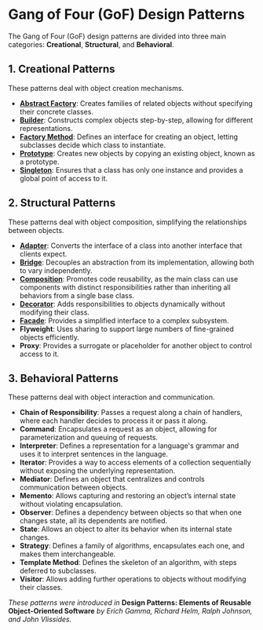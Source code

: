 # Gang of Four (GoF) Design Patterns

The Gang of Four (GoF) design patterns are divided into three main categories: **Creational**, **Structural**, and **Behavioral**.

## 1. Creational Patterns
These patterns deal with object creation mechanisms.

- **[Abstract Factory](abstract_factory.md)**: Creates families of related objects without specifying their concrete classes.
- **[Builder](builder.md)**: Constructs complex objects step-by-step, allowing for different representations.
- **[Factory Method](factory_method.md)**: Defines an interface for creating an object, letting subclasses decide which class to instantiate.
- **[Prototype](prototype.md)**: Creates new objects by copying an existing object, known as a prototype.
- **[Singleton](singleton.md)**: Ensures that a class has only one instance and provides a global point of access to it.

## 2. Structural Patterns
These patterns deal with object composition, simplifying the relationships between objects.

- **[Adapter](adapter.md)**: Converts the interface of a class into another interface that clients expect.
- **[Bridge](bridge.md)**: Decouples an abstraction from its implementation, allowing both to vary independently.
- **[Composition](composition.md)**: Promotes code reusability, as the main class can use components with distinct responsibilities rather than inheriting all behaviors from a single base class.
- **[Decorator](decorator.md)**: Adds responsibilities to objects dynamically without modifying their class.
- **[Facade](facade.md)**: Provides a simplified interface to a complex subsystem.
- **Flyweight**: Uses sharing to support large numbers of fine-grained objects efficiently.
- **Proxy**: Provides a surrogate or placeholder for another object to control access to it.

## 3. Behavioral Patterns
These patterns deal with object interaction and communication.

- **Chain of Responsibility**: Passes a request along a chain of handlers, where each handler decides to process it or pass it along.
- **Command**: Encapsulates a request as an object, allowing for parameterization and queuing of requests.
- **Interpreter**: Defines a representation for a language's grammar and uses it to interpret sentences in the language.
- **Iterator**: Provides a way to access elements of a collection sequentially without exposing the underlying representation.
- **Mediator**: Defines an object that centralizes and controls communication between objects.
- **Memento**: Allows capturing and restoring an object’s internal state without violating encapsulation.
- **Observer**: Defines a dependency between objects so that when one changes state, all its dependents are notified.
- **State**: Allows an object to alter its behavior when its internal state changes.
- **Strategy**: Defines a family of algorithms, encapsulates each one, and makes them interchangeable.
- **Template Method**: Defines the skeleton of an algorithm, with steps deferred to subclasses.
- **Visitor**: Allows adding further operations to objects without modifying their classes.

*These patterns were introduced in* **Design Patterns: Elements of Reusable Object-Oriented Software** *by Erich Gamma, Richard Helm, Ralph Johnson, and John Vlissides.*

